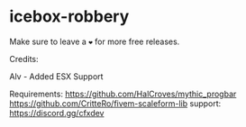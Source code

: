 # icebox-robbery

Make sure to leave a ``❤`` for more free releases.

Credits:


Alv - Added ESX Support

Requirements: 
https://github.com/HalCroves/mythic_progbar
https://github.com/CritteRo/fivem-scaleform-lib
support: https://discord.gg/cfxdev

